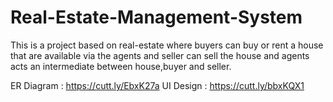 # Real-Estate-Management-System
This is a project based on real-estate where buyers can buy or rent a house that are available via the agents and seller can sell the house and agents acts an intermediate between house,buyer and seller.

ER Diagram  : https://cutt.ly/EbxK27a
UI Design   : https://cutt.ly/bbxKQX1


